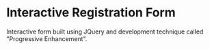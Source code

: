 # Interactive Registration Form
Interactive form built using JQuery and development technique called "Progressive Enhancement".
